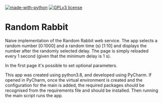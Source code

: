 [![made-with-python](https://img.shields.io/badge/Made%20with-Python-1f425f.svg)](https://www.python.org/)
[![GPLv3 license](https://img.shields.io/badge/License-GPLv3-blue.svg)](https://github.com/cunyap/codevscovid19_app/blob/master/LICENSE)

# Random Rabbit

Naive implementation of the Random Rabbit web service. 
The app selects a random number [0:1000] and a random time (s) [1:10] and
displays the number after the randomly selected delay. The page is
simply reloaded every 1 second (given that the minimum delay is 1 s).

In the first page it's possible to set optional parameters.

This app was created using python3.8, and developed using PyCharm. 
If opened in PyCharm, once the virtual environment 
is created and the configuration for the main is added, the required
packages should be recognised from the requirements file and should be installed.
Then running the main script runs the app.
